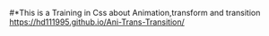 #*This is a Training in Css about Animation,transform and transition <br>
https://hd111995.github.io/Ani-Trans-Transition/